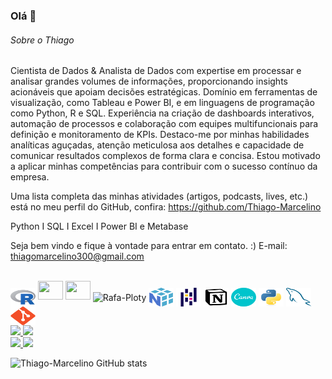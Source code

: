 ### Olá 👋


###### Sobre o Thiago

Cientista de Dados & Analista de Dados com expertise em processar e analisar grandes volumes de informações, proporcionando insights acionáveis que apoiam decisões estratégicas. Domínio em ferramentas de visualização, como Tableau e Power BI, e em linguagens de programação como Python, R e SQL. Experiência na criação de dashboards interativos, automação de processos e colaboração com equipes multifuncionais para definição e monitoramento de KPIs. Destaco-me por minhas habilidades analíticas aguçadas, atenção meticulosa aos detalhes e capacidade de comunicar resultados complexos de forma clara e concisa. Estou motivado a aplicar minhas competências para contribuir com o sucesso contínuo da empresa.


Uma lista completa das minhas atividades (artigos, podcasts, lives, etc.) está no meu perfil do GitHub, confira: https://github.com/Thiago-Marcelino

Python I SQL I Excel I Power BI e Metabase

Seja bem vindo e fique à vontade para entrar em contato. :)
E-mail: thiagomarcelino300@gmail.com

<div style="display: inline_block"><br>
  <img align="center" alt="Rafa-R" height="30" width="40" src="https://raw.githubusercontent.com/devicons/devicon/master/icons/R/R-original.svg">
  <img src="https://cdn.jsdelivr.net/gh/devicons/devicon/icons/numpy/numpy-original.svg" width="40" height="30"/>
  <img src="https://cdn.jsdelivr.net/gh/devicons/devicon/icons/scipy/scipy-original.svg" width="40" height="30"/>
  <img align="center" alt="Rafa-Ploty" height="30" width="40" src="https://raw.githubusercontent.com/devicons/devicon/master/icons/Ploty/Ploty-original.svg">
  <img align="center" alt="Rafa-Numpy" height="30" width="40" src="https://raw.githubusercontent.com/devicons/devicon/master/icons/Numpy/Numpy-original.svg">
  <img align="center" alt="Rafa-Pandas" height="30" width="40" src="https://raw.githubusercontent.com/devicons/devicon/master/icons/Pandas/Pandas-original.svg">
  <img align="center" alt="Rafa-Notion" height="30" width="40" src="https://raw.githubusercontent.com/devicons/devicon/master/icons/Notion/Notion-original.svg">
  <img align="center" alt="Rafa-Canva" height="30" width="40" src="https://raw.githubusercontent.com/devicons/devicon/master/icons/Canva/Canva-original.svg">
  <img align="center" alt="Rafa-Python" height="30" width="40" src="https://raw.githubusercontent.com/devicons/devicon/master/icons/python/python-original.svg">
  <img align="center" alt="Rafa-Msql" height="30" width="40" src="https://raw.githubusercontent.com/devicons/devicon/master/icons/mysql/mysql-original.svg">
  <img align="center" alt="Rafa-Git" height="30" width="40" src="https://raw.githubusercontent.com/devicons/devicon/master/icons/git/git-original.svg">
</div>


<div>
<a href="https://github.com/Thiago-Marcelino">
<img height="180em" src="https://github-readme-stats.vercel.app/api/top-langs/?username=Thiago-Marcelino&layout=compact&langs_count=7&theme=dracula"/>
<img height="180em" src="https://github-readme-stats.vercel.app/api?username=Thiago-Marcelino&show_icons=true&theme=dracula&include_all_commits=true&count_private=true"/>
</div>


<div>
  <a href="https://github.com/Thiago-Marcelino">
    <img height="180em" src="https://github-readme-stats.vercel.app/api/top-langs/?username=Thiago-Marcelino&layout=compact&langs_count=7&theme=green"/>
    <img height="180em" src="https://github-readme-stats.vercel.app/api?username=Thiago-Marcelino&show_icons=true&theme=green&include_all_commits=true&count_private=true"/>
  </a>
</div>


<!-- GithubStats -->
![Thiago-Marcelino GitHub stats](https://github-readme-stats.vercel.app/api?username=thiago-marcelino&show_icons=true&theme=gotham)


